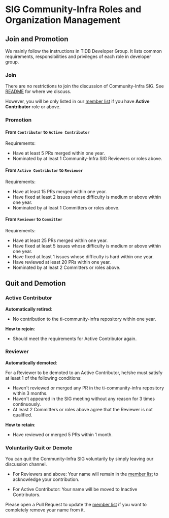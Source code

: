 # SIG Community-Infra Roles and Organization Management

## Join and Promotion

We mainly follow the instructions in TiDB Developer Group. It lists common requirements, responsibilities and privileges of each role in developer group.

### Join

There are no restrictions to join the discussion of Community-Infra SIG. See [README](README.md) for where we discuss.

However, you will be only listed in our [member list] if you have **Active Contributor** role or above.

### Promotion

#### From `Contributor` to `Active Contributor`

Requirements:

* Have at least 5 PRs merged within one year.
* Nominated by at least 1 Community-Infra SIG Reviewers or roles above.

#### From `Active Contributor` to `Reviewer`

Requirements:

* Have at least 15 PRs merged within one year.
* Have fixed at least 2 issues whose difficulty is medium or above within one year.
* Nominated by at least 1 Committers or roles above.

#### From `Reviewer` to `Committer`

Requirements:

* Have at least 25 PRs merged within one year.
* Have fixed at least 5 issues whose difficulty is medium or above within one year.
* Have fixed at least 1 issues whose difficulty is hard within one year.
* Have reviewed at least 20 PRs within one year.
* Nominated by at least 2 Committers or roles above.

## Quit and Demotion

### Active Contributor

**Automatically retired**:

* No contribution to the ti-community-infra repository within one year.

**How to rejoin**:

* Should meet the requirements for Active Contributor again.

### Reviewer

**Automatically demoted**:

For a Reviewer to be demoted to an Active Contributor, he/she must satisfy at
least 1 of the following conditions:

* Haven't reviewed or merged any PR in the ti-community-infra repository within 3 months.
* Haven't appeared in the SIG meeting without any reason for 3 times continuously.
* At least 2 Committers or roles above agree that the Reviewer is not qualified.

**How to retain**:

* Have reviewed or merged 5 PRs within 1 month.

### Voluntarily Quit or Demote

You can quit the Community-Infra SIG voluntarily by simply leaving our discussion channel.

- For Reviewers and above: Your name will remain in the [member list] to acknowledge your contribution.

- For Active Contributor: Your name will be moved to Inactive Contributors.

Please open a Pull Request to update the [member list] if you want to completely remove your name from it.

[member list]: membership.json
